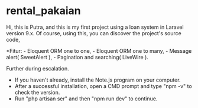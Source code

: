 # rental_pakaian
Hi, this is Putra, and this is my first project using a loan system in Laravel version 9.x. Of course, using this, you can discover the project's source code,

*Fitur: - Eloquent ORM one to one, - Eloquent ORM one to many, - Message alert( SweetAlert ), - Pagination and searching( LiveWire ).

Further during escalation.

- If you haven't already, install the Note.js program on your computer.
- After a successful installation, open a CMD prompt and type "npm -v" to check the version. 
- Run "php artisan ser" and then "npm run dev" to continue. 
